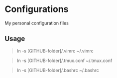 Configurations
=======

My personal configuration files


Usage
-----
> ln -s [GITHUB-folder]/.vimrc ~/.vimrc

> ln -s [GITHUB-folder]/.tmux.conf ~/.tmux.conf

> ln -s [GITHUB-folder]/.bashrc ~/.bashrc
